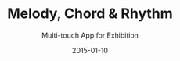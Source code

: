 ---
published:     false
layout:        post
date:          2015-01-10
categories:    
- work

title:         "Melody, Chord & Rhythm"
subtitle:      "Multi-touch App for Exhibition"

thumbnail:     work/melody-chord-rhythm.png
image:         work/melody-chord-rhythm.jpg

link:          https://www.youtube.com/watch?v=WtJQ62azPO4
link_text:     Watch Video

role:          "Design & Development"
description:   "A multi-touch application created as part of my Information Visualisation course at university."
---